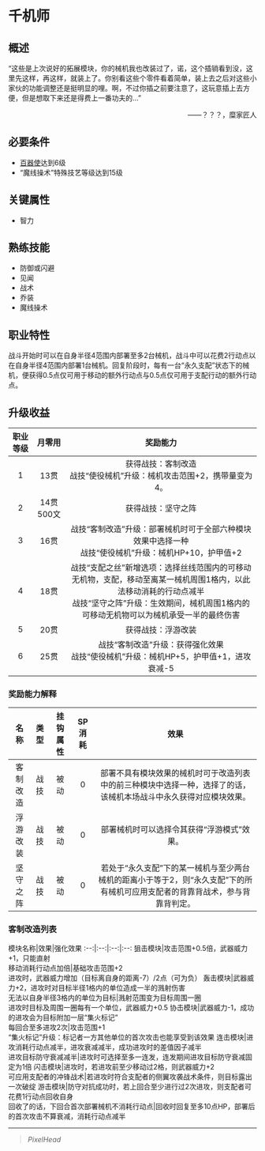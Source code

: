 # 千机师

## 概述

“这些是上次说好的拓展模块，你的械机我也改装过了，诺，这个插销看到没，这里先这样，再这样，就装上了。你别看这些个零件看着简单，装上去之后对这些小家伙的功能调整还是挺明显的哩。啊，不过你插之前要注意了，这玩意插上去方便，但是想取下来还是得费上一番功夫的…”
<div align="right">——？？？，糜家匠人</div>

## 必要条件

* <a href="../mech_disciple" target="_blank">百器使</a>达到6级
* “魔线操术”特殊技艺等级达到15级

## 关键属性

* 智力

## 熟练技能

* 防御或闪避
* 见闻
* 战术
* 乔装
* 魔线操术

## 职业特性

战斗开始时可以在自身半径4范围内部署至多2台械机，战斗中可以花费2行动点以在自身半径4范围内部署1台械机。回复阶段时，每有一台“永久支配”状态下的械机，便获得0.5点仅可用于移动的额外行动点与0.5点仅可用于支配行动的额外行动点。

## 升级收益

职业等级|月零用|奖励能力
:--:|:--:|:--:
1|13贯|获得战技：客制改造<br>战技“使役械机”升级：械机攻击范围+2，携带量变为4。
2|14贯500文|获得战技：坚守之阵
3|16贯|战技“客制改造”升级：部署械机时可于全部六种模块效果中选择一种<br>战技“使役械机”升级：械机HP+10，护甲值+2
4|18贯|战技“支配之丝”新增选项：选择丝线范围内的可移动无机物，支配，移动至离某一械机周围1格内，以此法移动消耗的行动点减半<br>战技“坚守之阵”升级：生效期间，械机周围1格内的可移动无机物可以为械机承受一半的最终伤害
5|20贯|获得战技：浮游改装
6|25贯|战技“客制改造”升级：获得强化效果<br>战技“使役械机”升级：械机HP+5，护甲值+1，进攻衰减-5

### 奖励能力解释

名称|类型|挂钩属性|SP消耗|效果
:--:|:--:|:--:|:--:|:--:
客制改造|战技|被动|0|部署不具有模块效果的械机时可于改造列表中的前三种模块中选择一种，选择了的话，该械机本场战斗中永久获得对应模块效果。
浮游改装|战技|被动|0|部署械机时可以选择令其获得“浮游模式”效果。
坚守之阵|战技|被动|0|若处于“永久支配”下的某一械机与至少两台械机的距离小于等于2，则“永久支配”下的所有械机可应用支配者的背靠背战术，参与背靠背判定。

### 客制改造列表

模块名称|效果|强化效果
:--:|:--:|:--:|:--:
狙击模块|攻击范围+0.5倍，武器威力+1，只能直射<br>移动消耗行动点加倍|基础攻击范围+2<br>进攻时，武器威力增加（目标离自身的距离-7）/2点（可为负）
轰击模块|武器威力+2，进攻时对目标半径1格内的单位造成一半的溅射伤害<br>无法以自身半径3格内的单位为目标|溅射范围变为目标周围一圈<br>进攻时目标及周围一圈每有一个单位，武器威力+0.5
协击模块|武器威力-1，成功的进攻会为目标附加一层“集火标记”<br>每回合至多进攻2次|攻击范围+1<br>“集火标记”升级：标记者一方其他单位的首次攻击也能享受到该效果
连击模块|进攻消耗行动点减半，进攻衰减减半，成功进攻时的差值因子减半<br>进攻目标防守衰减减半|进攻时可选择至多一连发，连发期间进攻目标防守衰减固定为1倍
闪击模块|进攻时，若进攻前至少移动过2格，则武器威力+2<br>可应用支配者的冲锋战术|若进攻时符合支配者的侧翼攻袭战术条件，则目标露出一次破绽
游击模块|防守对抗成功时，若上回合至少进行过2次进攻，则支配者可花费1行动点回收自身<br>回收了的话，下回合首次部署械机不消耗行动点|回收时回复至多10点HP，部署后的首次攻击不算衰减，消耗行动点减半

---

> *PixelHead*